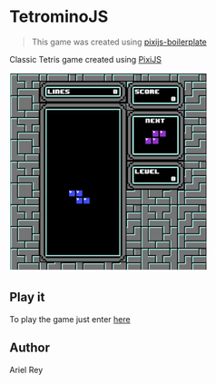 # TetrominoJS

> This game was created using [pixijs-boilerplate](https://github.com/arielfr/pixijs-boilerplate)

Classic Tetris game created using [PixiJS](https://pixijs.io/)

<img src="/docs/screen.png?raw=true" width="351" height="352" />

## Play it

To play the game just enter [here](https://arielfr.github.io/tetrominojs/)

## Author

Ariel Rey
